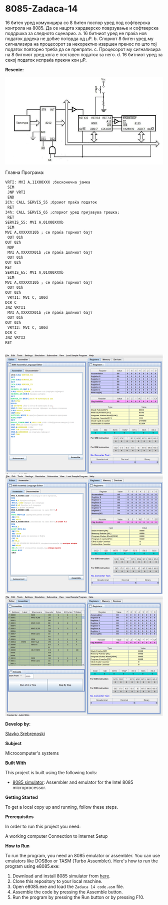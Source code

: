 # 8085-Zadaca-14

16 битен уред комуницира со 8 битен поспор уред под
софтверска контрола на 8085. Да се нацрта хардверско
поврзување и софтверска поддршка за следното сценарио.
a. 16 битниот уред не праќа нов податок додека не добие
потврда од µP.
b. Спориот 8 битен уред му сигнализира на процесорот за
некоректно извршен пренос по што тој податок
повторно треба да се препрати.
c. Процесорот му сигнализира на 8 битниот уред кога е
поставен податок за него.
d. 16 битниот уред за секој податок испраќа прекин кон
µP. 

**Resenie:**


![Screenshot (1)](https://github.com/slavko444/8085-Zadaca-12/blob/main/Diagram%2012.png)

Главна Програма:
```
VRTI: MVI А,11X00XXX ;бесконечна јамка
 SIM
 JNP VRTI
 END
2Ch: CALL SERVIS_55 ;брзиот праќа податок
 RET
34h: CALL SERVIS_65 ;спориот уред пријавува грешка;
 RET
SERVIS_55: MVI A,01X00XXXb
 SIM
MVI A,XXXXXX10b ; се праќа горниот бајт
 OUT 01h
OUT 02h
 NOP
 MVI A,XXXXXX01b ;се праќа долниот бајт
 OUT 01h
OUT 02h
RET
SERVIS_65: MVI A,01X00XXXb
 SIM
MVI A,XXXXXX10b ; се праќа горниот бајт
 OUT 01h
OUT 02h
 VRTI1: MVI C, 100d
DCR C
JNZ VRTI1
 MVI A,XXXXXX01b ;се праќа долниот бајт
 OUT 01h
OUT 02h
 VRTI2: MVI C, 100d
DCR C
JNZ VRTI2
RET 


```

 ![Screenshot (2)](https://github.com/slavko444/8085-Zadaca-12/blob/main/Code%2012.1.png)
 ![Screenshot (3)](https://github.com/slavko444/8085-Zadaca-12/blob/main/Code%20glavna%2012.png)
 ![Screenshot (4)](https://github.com/slavko444/8085-Zadaca-12/blob/main/Code%2012.png)
 
**Develop by:**

[Slavko Srebrenoski ](https://github.com/slavko444)


**Subject**

Microcomputer's systems

**Built With**

This project is built using the following tools:

- [8085 simulator](https://github.com/8085simulator/8085simulator.github.io?tab=readme-ov-file): Assembler and emulator for the Intel 8085 microprocessor.

**Getting Started**

To get a local copy up and running, follow these steps.

**Prerequisites**

In order to run this project you need:

A working computer
Connection to internet
Setup

**How to Run**

To run the program, you need an 8085 emulator or assembler. You can use emulators like DOSBox or TASM (Turbo Assembler). Here's how to run the program using e8085.exe:

1. Download and install 8085 simulator from [here](https://github.com/8085simulator/8085simulator.github.io?tab=readme-ov-file).
2. Clone this repository to your local machine.
3. Open e8085.exe and load the `Zadaca 14 code.asm` file.
4. Assemble the code by pressing the Assemble button.
5. Run the program by pressing the Run button or by pressing F10.
